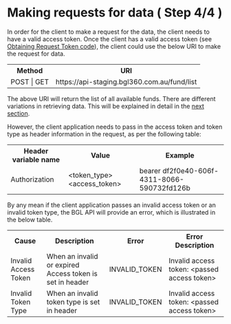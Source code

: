 # Making requests for data ( Step 4/4 )

In order for the client to make a request for the data, the client needs to have a valid access token.  Once the client has a valid access token (see [Obtaining Request Token code](obtaining_request_token.md)), the client could use the below URI to make the request for data.

<table>
    <tr>
        <th>Method</th>
        <th>URI</th>
    </tr>
    <tr>
        <td>POST | GET</td>
        <td>https://api-staging.bgl360.com.au/fund/list</td>
    </tr>
</table>

The above URI will return the list of all available funds.  There are different variations in retrieving data.  This will be explained in detail in the [next section](../resource_requests/README.md).

However, the client application needs to pass in the access token and token type as header information in the request, as per the following table:

<table>
    <tr>
        <th>Header variable name</th>
        <th>Value</th>
        <th>Example</th>
    </tr>
    <tr>
        <td>Authorization</td>
        <td>&lt;token_type&gt; &lt;access_token&gt;</td>
        <td>bearer df2f0e40-606f-4311-8066-590732fd126b</td>
    </tr>
</table>

By any mean if the client application passes an invalid access token or an invalid token type, the BGL API will provide an error, which is illustrated in the below table.

<table>
    <tr>
        <th>Cause</th>
        <th>Description</th>
        <th>Error</th>
        <th>Error Description</th>
    </tr>
    <tr>
        <td>Invalid Access Token</td>
        <td>When an invalid or expired Access token is set in header</td>
        <td>INVALID_TOKEN</td>
        <td>Invalid access token: &lt;passed access token&gt;</td>
    </tr>
    <tr>
        <td>Invalid Token Type</td>
        <td>When an invalid token type is set in header</td>
        <td>INVALID_TOKEN</td>
        <td>Invalid access token: &lt;passed access token&gt;</td>
    </tr>
</table>

